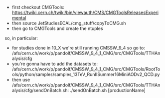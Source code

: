 - first checkout CMGTools: https://twiki.cern.ch/twiki/bin/viewauth/CMS/CMGToolsReleasesExperimental
- then source JetStudiesECAL/cmg_stuff/copyToCMG.sh
- then go to CMGTools and create the ntuples


so, in particular:
- for studies done in 10_X we're still running CMSSW_9_4 so go to: /afs/cern.ch/work/p/pandolf/CMSSW_9_4_1_CMG/src/CMGTools/TTHAnalysis/cfg
- you're gonna have to add the datasets to: /afs/cern.ch/work/p/pandolf/CMSSW_9_4_1_CMG/src/CMGTools/RootTools/python/samples/samples_13TeV_RunIISummer16MiniAODv2_QCD.py 
- then use /afs/cern.ch/work/p/pandolf/CMSSW_9_4_1_CMG/src/CMGTools/TTHAnalysis/cfg/sendOnBatch.sh:  ./sendOnBatch.sh [productionName]
